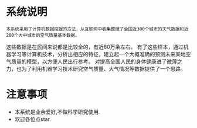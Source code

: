 # 系统说明
    本系统采用了计算机数据挖掘的方法，从互联网中收集整理了全国近300个城市的天气数据和近200个大中城市的空气质量基本数据。
这些数据是在民间来说都是比较全的，有近80万条左右。
有了这些样本，通过机器学习等计算机技术，分析出相应的特征，建立起一个大概准确的预测未来某地空气质量的模型，以方便人民出行参考。
对提高全国人民的身体健康进了微薄之力，也为了利用机器学习技术研究空气质量、大气情况等数据提供了一个思路。

# 注意事项
- 本系统是业余爱好,不做科学研究使用.
- 欢迎各位点star.
